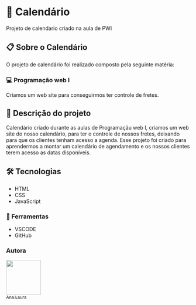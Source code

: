 # 📅 Calendário
Projeto de calendario criado na aula de PWI  
## 📋 Sobre o Calendário
O projeto de calendário foi realizado composto pela seguinte matéria:
### 💻 Programação web I
Criamos um web site para conseguirmos ter controle de fretes.
## 📄 Descrição do projeto
Calendário criado durante as aulas de Programaçãu web I, criamos um web site do nosso calendário, para ter 
o controle de nossos fretes, deixando para que os clientes tenham acesso a agenda. Esse projeto foi criado para aprendermos a montar um calendário de agendamento e os nossos clientes terem acesso as datas disponíveis.
## 🛠️ Tecnologias  
* HTML
* CSS
* JavaScript
### 🔧 Ferramentas
* VSCODE
* GitHub

### Autora
[<img loading="lazy" src="https://user-images.githubusercontent.com/140809968/272249265-389c8791-1744-4a19-a9a0-fde05e6dd499.jpg" width=95><br><sub>Ana Laura</sub>](https://github.com/anacenali) 

 